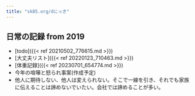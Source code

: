 ```yaml
---
title: "sk85.org/dにっき"
---
```


## 日常の記録 from 2019

- [todo]({{< ref 20210502_776615.md >}})
- [大丈夫リスト]({{< ref 20220123_710463.md >}})
- [体重記録]({{< ref 20230701_654774.md >}})
- 今年の喧嘩と怒られ事案(作成予定)
- 他人に期待しない、他人は変えられない。そこで一線を引き、それでも家族に伝えることは諦めないでいたい。会社では諦めることが多い。

